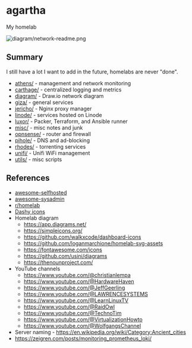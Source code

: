 # agartha

My homelab

![diagram/network-readme.png](diagram/network-readme.png)

## Summary

I still have a lot I want to add in the future, homelabs are never "done".

- [athens/](athens/) - management and network monitoring
- [carthage/](carthage/) - centralized logging and metrics
- [diagram/](diagram/) - Draw.io network diagram
- [giza/](giza/) - general services
- [jericho/](jericho/) - Nginx proxy manager
- [linode/](linode/) - services hosted on Linode
- [luxor/](luxor/) - Packer, Terraform, and Ansible runner
- [misc/](misc/) - misc notes and junk
- [opnsense/](opnsense/) - router and firewall
- [pihole/](pihole/) - DNS and ad-blocking
- [rhodes/](rhodes/) - torrenting services
- [unifi/](unifi/) - Unifi WiFi management
- [utils/](utils/) - misc scripts

## References

- [awesome-selfhosted](https://github.com/awesome-selfhosted/awesome-selfhosted)
- [awesome-sysadmin](https://github.com/awesome-foss/awesome-sysadmin)
- [r/homelab](https://www.reddit.com/r/homelab/)
- [Dashy icons](https://dashy.to/docs/icons/)
- Homelab diagram
  - https://app.diagrams.net/
  - https://simpleicons.org/
  - https://github.com/walkxcode/dashboard-icons
  - https://github.com/loganmarchione/homelab-svg-assets
  - https://fontawesome.com/icons
  - https://github.com/usini/diagrams
  - https://thenounproject.com/
- YouTube channels
  - https://www.youtube.com/@christianlempa
  - https://www.youtube.com/@HardwareHaven
  - https://www.youtube.com/@JeffGeerling
  - https://www.youtube.com/@LAWRENCESYSTEMS
  - https://www.youtube.com/@LearnLinuxTV
  - https://www.youtube.com/@RaidOwl
  - https://www.youtube.com/@TechnoTim
  - https://www.youtube.com/@VirtualizationHowto
  - https://www.youtube.com/@WolfgangsChannel
- Server naming - https://en.wikipedia.org/wiki/Category:Ancient_cities
- https://zeigren.com/posts/monitoring_prometheus_loki/
